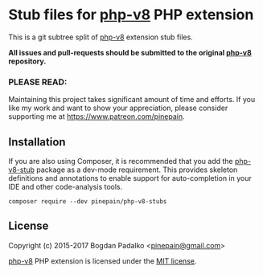 # Stub files for [php-v8](https://github.com/pinepain/php-v8) PHP extension

This is a git subtree split of [php-v8](https://github.com/pinepain/php-v8) extension stub files.

**All issues and pull-requests should be submitted to the original [php-v8](https://github.com/pinepain/php-v8) repository.**

### PLEASE READ:

Maintaining this project takes significant amount of time and efforts.
If you like my work and want to show your appreciation, please consider supporting me at https://www.patreon.com/pinepain.

## Installation

If you are also using Composer, it is recommended that you add the [php-v8-stub](https://github.com/pinepain/php-v8-stubs)
package as a dev-mode requirement. This provides skeleton definitions and annotations to enable support for auto-completion
in your IDE and other code-analysis tools.

    composer require --dev pinepain/php-v8-stubs


## License

Copyright (c) 2015-2017 Bogdan Padalko &lt;pinepain@gmail.com&gt;

[php-v8](https://github.com/pinepain/php-v8) PHP extension is licensed under the [MIT license](http://opensource.org/licenses/MIT).
